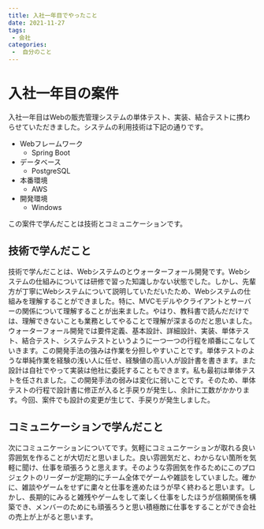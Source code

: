 ```yaml
---
title: 入社一年目でやったこと
date: 2021-11-27
tags:
 - 会社
categories:
 -  自分のこと
---
```


# 入社一年目の案件

入社一年目はWebの販売管理システムの単体テスト、実装、結合テストに携わらせていただきました。システムの利用技術は下記の通りです。
- Webフレームワーク
  - Spring Boot
- データベース
  - PostgreSQL
- 本番環境
  - AWS
- 開発環境
  - Windows

この案件で学んだことは技術とコミュニケーションです。

## 技術で学んだこと 

技術で学んだことは、Webシステムのとウォーターフォール開発です。Webシステムの仕組みについては研修で習った知識しかない状態でした。しかし、先輩方が丁寧にWebシステムについて説明していただいたため、Webシステムの仕組みを理解することができました。特に、MVCモデルやクライアントとサーバーの関係について理解することが出来ました。やはり、教科書で読んだだけでは、理解できないことも業務としてやることで理解が深まるのだと思いました。ウォーターフォール開発では要件定義、基本設計、詳細設計、実装、単体テスト、結合テスト、システムテストというように一つ一つの行程を順番にこなしていきます。この開発手法の強みは作業を分担しやすいことです。単体テストのような単純作業を経験の浅い人に任せ、経験値の高い人が設計書を書きます。また設計は自社でやって実装は他社に委託することもできます。私も最初は単体テストを任されました。この開発手法の弱みは変化に弱いことです。そのため、単体テストの行程で設計書に修正が入ると手戻りが発生し、余計に工数がかかります。今回、案件でも設計の変更が生じて、手戻りが発生しました。

## コミュニケーションで学んだこと

次にコミュニケーションについてです。気軽にコミュニケーションが取れる良い雰囲気を作ることが大切だと思いました。良い雰囲気だと、わからない箇所を気軽に聞け、仕事を頑張ろうと思えます。そのような雰囲気を作るためにこのプロジェクトのリーダーが定期的にチーム全体でゲームや雑談をしていました。確かに、雑談やゲームをせずに粛々と仕事を進めたほうが早く終わると思います。しかし、長期的にみると雑残やゲームをして楽しく仕事をしたほうが信頼関係を構築でき、メンバーのためにも頑張ろうと思い積極敵に仕事をすることができ会社の売上が上がると思います。
